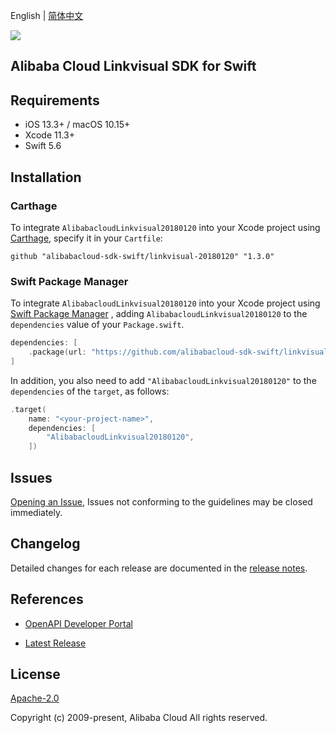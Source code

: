 English | [简体中文](README-CN.md)

![](https://aliyunsdk-pages.alicdn.com/icons/AlibabaCloud.svg)

## Alibaba Cloud Linkvisual SDK for Swift

## Requirements

- iOS 13.3+ / macOS 10.15+
- Xcode 11.3+
- Swift 5.6

## Installation

### Carthage

To integrate `AlibabacloudLinkvisual20180120` into your Xcode project using [Carthage](https://github.com/Carthage/Carthage), specify it in your `Cartfile`:

```ogdl
github "alibabacloud-sdk-swift/linkvisual-20180120" "1.3.0"
```

### Swift Package Manager

To integrate `AlibabacloudLinkvisual20180120` into your Xcode project using [Swift Package Manager](https://swift.org/package-manager/) , adding `AlibabacloudLinkvisual20180120` to the `dependencies` value of your `Package.swift`.

```swift
dependencies: [
    .package(url: "https://github.com/alibabacloud-sdk-swift/linkvisual-20180120.git", from: "1.3.0")
]
```

In addition, you also need to add `"AlibabacloudLinkvisual20180120"` to the `dependencies` of the `target`, as follows:

```swift
.target(
    name: "<your-project-name>",
    dependencies: [
        "AlibabacloudLinkvisual20180120",
    ])
```

## Issues

[Opening an Issue](https://github.com/alibabacloud-sdk-swift/linkvisual-20180120/issues/new), Issues not conforming to the guidelines may be closed immediately.

## Changelog

Detailed changes for each release are documented in the [release notes](./ChangeLog.txt).

## References

* [OpenAPI Developer Portal](https://next.api.alibabacloud.com/home)
- [Latest Release](https://github.com/alibabacloud-sdk-swift/linkvisual-20180120)

## License

[Apache-2.0](http://www.apache.org/licenses/LICENSE-2.0)

Copyright (c) 2009-present, Alibaba Cloud All rights reserved.
